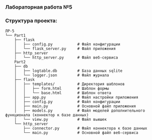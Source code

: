 ### Лабораторная работа №5
### Структура проекта:
    ЛР-5
    └── Part1
        ├── flask
        │   ├── config.py           # Файл конфигурации
        │	└── flask_server.py     # Файл приложения
        ├── http_server
        │   └── http_server.py      # Файл веб-сервиса
        Part2
        ├── db
        │   ├── logtable.db         # База данных sqlite
        │   └── logger.json         # Файл журнала
        ├── flask
        │   ├── templates/          # Директория шаблонов
        │   │   ├── form.html       # Шаблон формы
        │   │   └── base.html       # Шаблон ответа
        │   ├── app.py              # Файл настройки приложения
        │   ├── config.py           # Файл конфигурации
        │	├── main.py             # Основной файл приложения
        │	├── models.py           # Файл моделей дополнительного функционала (коннектор к базе данных)
        │	└── view.py             # Файл вьюшек
        └── http_server
            ├── connector.py        # Файл коннектора к базе данных
            └── main.py             # Основной файл веб-сервиса
